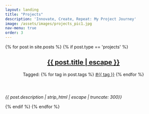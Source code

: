 ```yaml
---
layout: landing
title: "Projects"
description: 'Innovate, Create, Repeat: My Project Journey'
image: /assets/images/projects_pic1.jpg
nav-menu: true
order: 3
---
```


<!-- Main -->
<div id="main">


<!-- Two -->
<section id="two" class="spotlights">
	{% for post in site.posts %}
		{% if post.type == 'projects' %}
			<section class="post">
                <header class="note-header">
                    <h2 class="post-title">
                        <a href="{{ post.url | relative_url }}">
                            {{ post.title | escape }}
                        </a>
                    </h2>
                    <p class="post-meta">
                        Tagged:
                        <span>
                            {% for tag in post.tags %}
                                <a href="/tags/#{{ tag }}">#{{ tag }}</a>
                            {% endfor %}
                        </span>
                    </p>
                </header>
                <div class="post-description">
                    <p>
                        <em>{{ post.description | strip_html | escape | truncate: 300}}</em>
                    </p>
                </div>
            </section>
		{% endif %}
	{% endfor %}
</section>

</div>